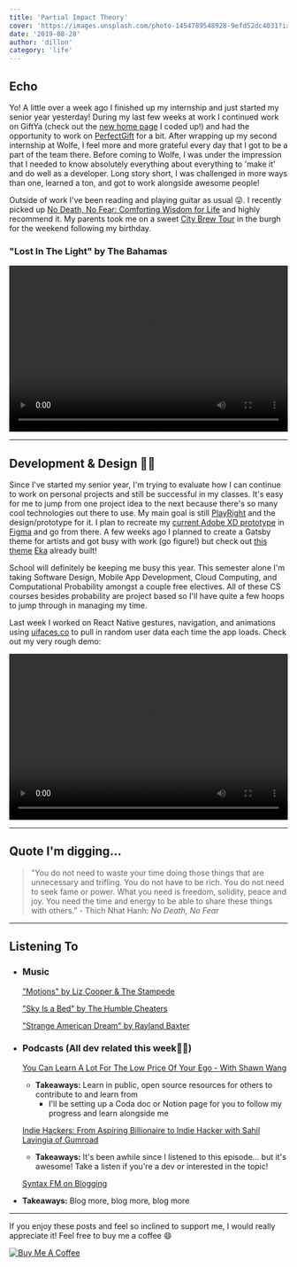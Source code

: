 ```yaml
---
title: 'Partial Impact Theory'
cover: 'https://images.unsplash.com/photo-1454789548928-9efd52dc4031?ixlib=rb-1.2.1&ixid=eyJhcHBfaWQiOjEyMDd9&auto=format&fit=crop&w=2000&q=80'
date: '2019-08-28'
author: 'dillon'
category: 'life'
---
```


## Echo

Yo! A little over a week ago I finished up my internship and just started my senior year yesterday! During my last few weeks at work I continued work on GiftYa (check out the [new home page](https://www.giftya.com/) I coded up!) and had the opportunity to work on [PerfectGift](https://www.perfectgift.com/) for a bit. After wrapping up my second internship at Wolfe, I feel more and more grateful every day that I got to be a part of the team there. Before coming to Wolfe, I was under the impression that I needed to know absolutely everything about everything to 'make it' and do well as a developer. Long story short, I was challenged in more ways than one, learned a ton, and got to work alongside awesome people!

Outside of work I've been reading and playing guitar as usual 😜. I recently picked up [No Death, No Fear: Comforting Wisdom for Life](https://www.amazon.com/No-Death-Fear-Comforting-Wisdom/dp/1573223336) and highly recommend it. My parents took me on a sweet [City Brew Tour](citybrewtours.com/pittsburgh/) in the burgh for the weekend following my birthday.

### "Lost In The Light" by The Bahamas

<video width="100%" height="300" controls>
    <source src="lostinthelight.mov" type="video/mp4">
</video>

<hr>

## Development & Design 👨‍💻

Since I've started my senior year, I'm trying to evaluate how I can continue to work on personal projects and still be successful in my classes. It's easy for me to jump from one project idea to the next because there's so many cool technologies out there to use. My main goal is still [PlayRight](https://github.com/dilloncoffman/PlayRight) and the design/prototype for it. I plan to recreate my [current Adobe XD prototype](https://xd.adobe.com/view/f18a97f9-cf07-4bbe-4dc6-77cee660af36-87bb/) in [Figma](https://www.figma.com/) and go from there. A few weeks ago I planned to create a Gatsby theme for artists and got busy with work (go figure!) but check out [this theme](https://www.gatsbyjs.org/packages/gatsby-theme-musician/) [Eka](https://twitter.com/ekafyi) already built!

School will definitely be keeping me busy this year. This semester alone I'm taking Software Design, Mobile App Development, Cloud Computing, and Computational Probability amongst a couple free electives. All of these CS courses besides probability are project based so I'll have quite a few hoops to jump through in managing my time.

Last week I worked on React Native gestures, navigation, and animations using [uifaces.co](https://uifaces.co/) to pull in random user data each time the app loads. Check out my very rough demo:

<video width="100%" height="300" controls>
    <source src="rndemo.mov" type="video/mp4">
</video>

<hr>

## Quote I'm digging...

> "You do not need to waste your time doing those things that are unnecessary and trifling. You do not have to be rich. You do not need to seek fame or power. What you need is freedom, solidity, peace and joy. You need the time and energy to be able to share these things with others." - Thich Nhat Hanh: _No Death, No Fear_

<hr>

## Listening To

- ### Music

  ["Motions" by Liz Cooper & The Stampede](https://www.youtube.com/watch?v=qt64obChTGE)

  ["Sky Is a Bed" by The Humble Cheaters](https://www.youtube.com/watch?v=bcI2tRzUPNI)

  ["Strange American Dream" by Rayland Baxter](https://www.youtube.com/watch?v=iD9LNH3xNgU)

- ### Podcasts (All dev related this week👨‍💻)

  [You Can Learn A Lot For The Low Price Of Your Ego - With Shawn Wang](https://overcast.fm/+TeP4cKsU8)

  - **Takeaways:** Learn in public, open source resources for others to contribute to and learn from
    - I'll be setting up a Coda doc or Notion page for you to follow my progress and learn alongside me

  [Indie Hackers: From Aspiring Billionaire to Indie Hacker with Sahil Lavingia of Gumroad](https://overcast.fm/+JmiPp54KA)

  - **Takeaways:** It's been awhile since I listened to this episode... but it's awesome! Take a listen if you're a dev or interested in the topic!

  [Syntax FM on Blogging](https://overcast.fm/+JaI4ASsRU)

* **Takeaways:** Blog more, blog more, blog more

<hr>

If you enjoy these posts and feel so inclined to support me, I would really appreciate it! Feel free to buy me a coffee 😄

<a href="https://www.buymeacoffee.com/dilloncoffman" target="_blank"><img src="https://bmc-cdn.nyc3.digitaloceanspaces.com/BMC-button-images/custom_images/orange_img.png" alt="Buy Me A Coffee" style="height: auto !important;width: auto !important;" ></a>
